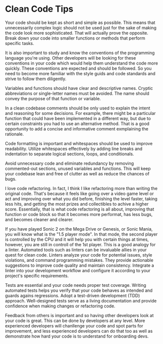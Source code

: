 # Clean Code Tips

Your code should be kept as short and simple as possible. This means that unnecessarily complex logic should not be used just for the sake of making
the code look more sophisticated. That will actually prove the opposite. Break down your code into smaller functions or methods that perform
specific tasks.

It is also important to study and know the conventions of the programming
language you're using. Other developers will be looking for these
conventions in your code which would help them understand the code more
quickly. These conventions are expected and should be followed. So you need
to become more familiar with the style guids and code standards and strive
to follow them diligently.

Variables and functions should have clear and descriptive names. Cryptic
abbreviations or single-letter names must be avoided. The name should convey
the purpose of that function or variable.

In a clean codebase comments should be only used to explain the intent and
reasoning for some decisions. For example, there might be a particular
function that could have been implemented in a different way, but due to
certain constraints you had to use an alternative method. That is a good
opportunity to add a concise and informative comment exmplaining the rationale.

Code formatting is important and whitespaces should be used to improve
readability. Utilize whitespaces effectively by adding line breaks and
indentation to separate logical sections, loops, and conditionals.

Avoid unnecessary code and eliminate redundancy by removing commented-out
sections, unused variables and functions. This will keep your codebase
lean and free of clutter as well as reduce the chances of bugs.

I love code refactoring. In fact, I think I like refactoring more than
writing the original code. That's because it feels like going over a
video game level or act and improving over what you did before, finishing
the level faster, taking less hits, and getting the most prizes and
collectibles to achive a higher score.
Essentially, that is what code refactoring is all about, improving that
function or code block so that it becomes more performat, has less bugs,
and becomes cleaner and clearer.

If you have played Sonic 2 on the Mega Drive or Genesis, or Sonic Mania, you
will know what is the "1.5 player mode". In that mode, the second player is
controlled by the CPU and it will help you with certain things at times, however, you are still in controll of the 1st player. This is a good analogy for
a linter. Automated tools such as linters can be invaluable allies in your
quest for clean code. Linters analyze your code for potential issues,
style violations, and command programming mistakes. They provide actionable
suggestions to improve code quality and maintain consistency. Integrate a
linter into your development workflow and configure it according to your
project's specific requirements.

Tests are essential and your code needs proper test coverage. Writing
automated tests helps you verify that your code behaves as intended and
guards agains regressions. Adopt a test-driven development (TDD) approach.
Well-designed tests serve as a living documentation and provide confidence
when making changes or refactoring code.

Feedback from others is important and so having other developers look at
your code is great. This can be done by developers at any level. More
experienced developers will chanllenge your code and spot parts for
improvement, and less experienced developers can do that too as well as
demonstrate how hard your code is to understand for onboarding devs.
